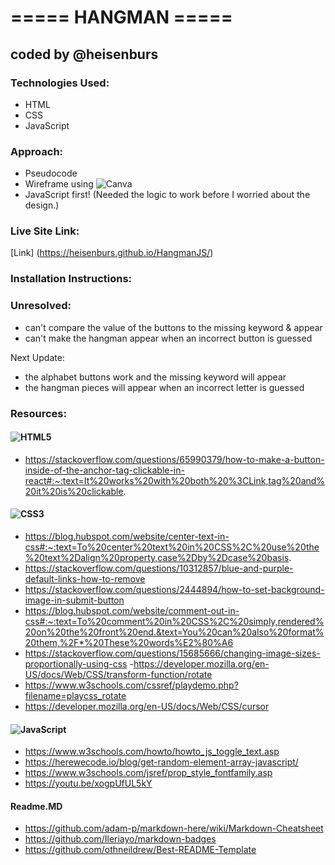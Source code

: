 # ===== HANGMAN =====

## coded by @heisenburs

### Technologies Used:

- HTML
- CSS
- JavaScript

### Approach:

- Pseudocode
- Wireframe using ![Canva](https://img.shields.io/badge/Canva-%2300C4CC.svg?style=for-the-badge&logo=Canva&logoColor=white)
- JavaScript first! (Needed the logic to work before I worried about the design.)

### Live Site Link:

[Link] (https://heisenburs.github.io/HangmanJS/)

### Installation Instructions:

### Unresolved:

- can't compare the value of the buttons to the missing keyword & appear
- can't make the hangman appear when an incorrect button is guessed

Next Update:

- the alphabet buttons work and the missing keyword will appear
- the hangman pieces will appear when an incorrect letter is guessed

### Resources:

#### ![HTML5](https://img.shields.io/badge/html5-%23E34F26.svg?style=for-the-badge&logo=html5&logoColor=white)

- https://stackoverflow.com/questions/65990379/how-to-make-a-button-inside-of-the-anchor-tag-clickable-in-react#:~:text=It%20works%20with%20both%20%3CLink,tag%20and%20it%20is%20clickable.

#### ![CSS3](https://img.shields.io/badge/css3-%231572B6.svg?style=for-the-badge&logo=css3&logoColor=white)

- https://blog.hubspot.com/website/center-text-in-css#:~:text=To%20center%20text%20in%20CSS%2C%20use%20the%20text%2Dalign%20property,case%2Dby%2Dcase%20basis.
- https://stackoverflow.com/questions/10312857/blue-and-purple-default-links-how-to-remove
- https://stackoverflow.com/questions/2444894/how-to-set-background-image-in-submit-button
- https://blog.hubspot.com/website/comment-out-in-css#:~:text=To%20comment%20in%20CSS%2C%20simply,rendered%20on%20the%20front%20end.&text=You%20can%20also%20format%20them,%2F*%20These%20words%E2%80%A6
- https://stackoverflow.com/questions/15685666/changing-image-sizes-proportionally-using-css -https://developer.mozilla.org/en-US/docs/Web/CSS/transform-function/rotate
- https://www.w3schools.com/cssref/playdemo.php?filename=playcss_rotate
- https://developer.mozilla.org/en-US/docs/Web/CSS/cursor

#### ![JavaScript](https://img.shields.io/badge/javascript-%23323330.svg?style=for-the-badge&logo=javascript&logoColor=%23F7DF1E)

- https://www.w3schools.com/howto/howto_js_toggle_text.asp
- https://herewecode.io/blog/get-random-element-array-javascript/
- https://www.w3schools.com/jsref/prop_style_fontfamily.asp
- https://youtu.be/xogpUfUL5kY

#### Readme.MD

- https://github.com/adam-p/markdown-here/wiki/Markdown-Cheatsheet
- https://github.com/Ileriayo/markdown-badges
- https://github.com/othneildrew/Best-README-Template
